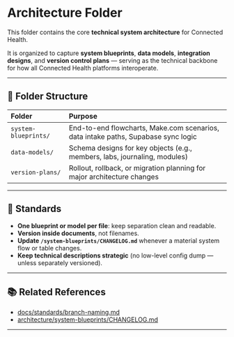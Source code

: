 # Architecture Folder

This folder contains the core **technical system architecture** for Connected Health.

It is organized to capture **system blueprints**, **data models**, **integration designs**, and **version control plans** — serving as the technical backbone for how all Connected Health platforms interoperate.

---

## 📂 Folder Structure

| Folder | Purpose |
|:-------|:--------|
| `system-blueprints/` | End-to-end flowcharts, Make.com scenarios, data intake paths, Supabase sync logic |
| `data-models/` | Schema designs for key objects (e.g., members, labs, journaling, modules) |
| `version-plans/` | Rollout, rollback, or migration planning for major architecture changes |

---

## 📌 Standards

- **One blueprint or model per file**: keep separation clean and readable.
- **Version inside documents**, not filenames.
- **Update `/system-blueprints/CHANGELOG.md`** whenever a material system flow or table changes.
- **Keep technical descriptions strategic** (no low-level config dump — unless separately versioned).

---

## 📚 Related References

- [docs/standards/branch-naming.md](../../docs/standards/branch-naming.md)
- [architecture/system-blueprints/CHANGELOG.md](./system-blueprints/CHANGELOG.md)

---